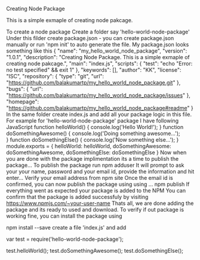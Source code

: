 Creating Node Package

This is a simple exmaple of creating node pakcage.

To create a node package
Create a folder say 'hello-world-node-package'
Under this filder create package.json - you can create package.json manually or run 'npm init' to auto generate the file.
My package.json looks something like this
{
  "name": "my_hello_world_node_package",
  "version": "1.0.1",
  "description": "Creating Node Package. This is a simple exmaple of creating node pakcage.",
  "main": "index.js",
  "scripts": {
    "test": "echo \"Error: no test specified\" && exit 1"
  },
  "keywords": [],
  "author": "KK",
  "license": "ISC",
  "repository": {
    "type": "git",
    "url": "https://github.com/balakumartp/my_hello_world_node_package.git"
  },
  "bugs": {
    "url": "https://github.com/balakumartp/my_hello_world_node_package/issues"
  },
  "homepage": "https://github.com/balakumartp/my_hello_world_node_package#readme"
}
In the same folder create index.js and add all your package logic in this file.
For example for 'hello-world-node-package' package I have following JavaScript
function helloWorld() {
  console.log('Hello World!');
}
function doSomethingAwesome() {
  console.log('Doing something awesome...');  
}
function doSomethingElse() {
  console.log('Now something else...'); 
}
module.exports = {
  helloWorld: helloWorld,
  doSomethingAwesome: doSomethingAwesome,
  doSomethingElse: doSomethingElse
}
Now when you are done with the package implimentation its a time to publish the package...
To publish the package run
npm adduser
It will prompt to ask your your name, password and your email id, provide the information and hit enter...
Verify your email address from npm site
Once the email id is confirmed, you can now publish the package using using ...
npm publish
If everything went as expected your package is added to the NPM
You can confirm that the package is added successfuly by visiting https://www.npmjs.com/~your-user-name
Thats all, we are done adding the package and its ready to used and download.
To verify if out package is working fine, you can install the package using

npm install --save
create a file 'index.js' and add

var test = require('hello-world-node-package');

test.helloWorld();
test.doSomethingAwesome();
test.doSomethingElse();

